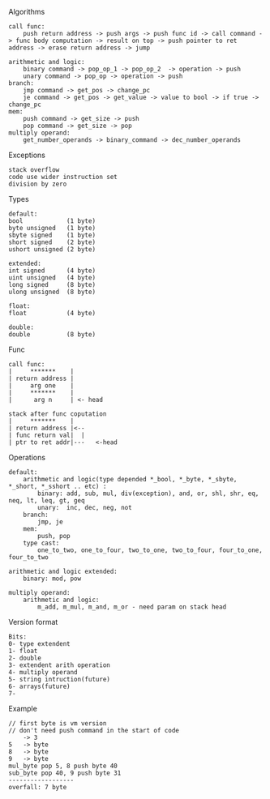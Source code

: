 Algorithms

	call func:
		push return address -> push args -> push func id -> call command -> func body computation -> result on top -> push pointer to ret address -> erase return address -> jump
	
	arithmetic and logic:
		binary command -> pop_op_1 -> pop_op_2  -> operation -> push
		unary command -> pop_op -> operation -> push
	branch:
		jmp command -> get_pos -> change_pc
		je command -> get_pos -> get_value -> value to bool -> if true -> change_pc
	mem:
		push command -> get_size -> push
		pop command -> get_size -> pop
	multiply operand:
		get_number_operands -> binary_command -> dec_number_operands

Exceptions

	stack overflow
	code use wider instruction set
	division by zero


Types

	default:
	bool            (1 byte)
	byte unsigned   (1 byte)
	sbyte signed    (1 byte)
	short signed    (2 byte)
	ushort unsigned (2 byte)	
	
	extended:
	int signed      (4 byte)
	uint unsigned   (4 byte)
	long signed     (8 byte)
	ulong unsigned  (8 byte)

	float:
	float           (4 byte)
	
	double:
	double          (8 byte)

Func

	call func:
	|     *******    |
	| return address |
	|     arg one    |
	|     *******    |
	|      arg n     | <- head
	
	stack after func coputation
	|     *******    |
	| return address |<--
	| func return val|  |
	| ptr to ret addr|---   <-head
	
Operations

	default:
		arithmetic and logic(type depended *_bool, *_byte, *_sbyte, *_short, *_sshort .. etc) :
			binary: add, sub, mul, div(exception), and, or, shl, shr, eq, neq, lt, leq, gt, geq 
			unary:  inc, dec, neg, not
		branch:
			jmp, je 
		mem:
			push, pop
		type cast:
			one_to_two, one_to_four, two_to_one, two_to_four, four_to_one, four_to_two
			
	arithmetic and logic extended:
		binary: mod, pow	

	multiply operand:
		arithmetic and logic:
			m_add, m_mul, m_and, m_or - need param on stack head

Version format

	Bits:
 	0- type extendent
  	1- float
  	2- double
  	3- extendent arith operation
  	4- multiply operand 
  	5- string intruction(future)
  	6- arrays(future)
  	7- 

Example

	// first byte is vm version
	// don't need push command in the start of code
		-> 3 
	5 	-> byte
	8 	-> byte
	9 	-> byte
	mul_byte pop 5, 8 push byte 40 
	sub_byte pop 40, 9 push byte 31
	------------------
	overfall: 7 byte


